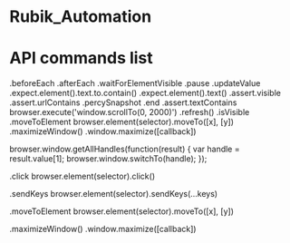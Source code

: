 # Rubik_Automation


# API commands list

.beforeEach
.afterEach
.waitForElementVisible
.pause
.updateValue
.expect.element().text.to.contain()
.expect.element().text()
.assert.visible
.assert.urlContains
.percySnapshot
.end
.assert.textContains
browser.execute('window.scrollTo(0, 2000)')
.refresh()
.isVisible
.moveToElement
browser.element(selector).moveTo([x], [y])
.maximizeWindow()
.window.maximize([callback])

browser.window.getAllHandles(function(result) {
            var handle = result.value[1];
            browser.window.switchTo(handle);
            });

.click
browser.element(selector).click()

.sendKeys
browser.element(selector).sendKeys(...keys)

.moveToElement
browser.element(selector).moveTo([x], [y])

.maximizeWindow()
.window.maximize([callback])